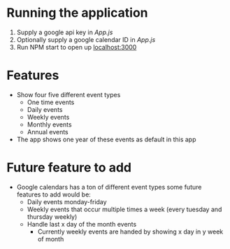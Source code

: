 # Running the application

1. Supply a google api key in _App.js_
2. Optionally supply a google calendar ID in _App.js_
3. Run NPM start to open up [localhost:3000](localhost:3000)

# Features

- Show four five different event types
  - One time events
  - Daily events
  - Weekly events
  - Monthly events
  - Annual events
- The app shows one year of these events as default in this app

# Future feature to add

- Google calendars has a ton of different event types some future features to add would be:
  - Daily events monday-friday
  - Weekly events that occur multiple times a week (every tuesday and thursday weekly)
  - Handle last x day of the month events
    - Currently weekly events are handed by showing x day in y week of month
